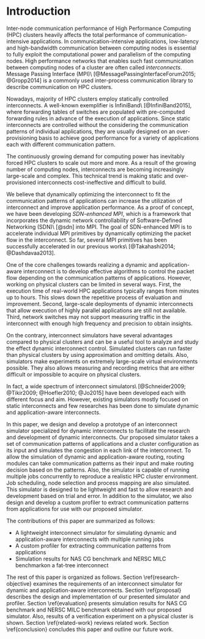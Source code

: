 # Introduction

<!-- 通信性能の重要性 -->
Inter-node communication performance of High Performance Computing (HPC)
clusters heavily affects the total performance of communication-intensive
applications. In communication-intensive applications, low-latency and
high-bandwidth communication between computing nodes is essential to fully
exploit the computational power and parallelism of the computing nodes.
High performance networks that enables such fast communication between
computing nodes of a cluster are often called _interconnects_. Message Passing
Interface (MPI)\ [@MessagePassingInterfaceForum2015; @Gropp2014] is a commonly
used inter-process communication library to describe communication on HPC
clusters.

<!-- 現在の相互結合網のトレンド (静的、それ故の過剰投資) -->
Nowadays, majority of HPC clusters employ statically controlled interconnects.
A well-known exemplifier is InfiniBand\ [@InfiniBand2015], where forwarding
tables of switches are populated with pre-computed forwarding rules in advance
of the execution of applications. Since static interconnects are controlled
without the considering the communication patterns of individual applications,
they are usually designed on an over-provisioning basis to achieve good
performance for a variety of applications each with different communication
pattern.

<!-- 相互結合網の大規模・複雑化と静的な相互結合網の限界 -->
The continuously growing demand for computing power has inevitably forced
HPC clusters to scale out more and more. As a result of the growing number of
computing nodes, interconnects are becoming increasingly large-scale and
complex. This technical trend is making static and over-provisioned
interconnects cost-ineffective and difficult to build.

<!-- 動的な相互結合網の提案 + SDN-enhanced MPI -->
We believe that dynamically optimizing the interconnect to fit the
communication patterns of applications can increase the utilization of
interconnect and improve application performance. As a proof of concept, we
have been developing _SDN-enhanced MPI_, which is a framework that
incorporates the dynamic network controllability of Software-Defined
Networking (SDN)\ [@sdn] into MPI. The goal of SDN-enhanced MPI is to
accelerate individual MPI primitives by dynamically optimizing the packet flow
in the interconnect. So far, several MPI primitives has been successfully
accelerated in our previous works\ [@Takahashi2014; @Dashdavaa2013].

<!-- 動的な相互結合網の実機での研究開発の難しさ -->
One of the core challenges towards realizing a dynamic and application-aware
interconnect is to develop effective algorithms to control the packet flow
depending on the communication patterns of applications. However, working on
physical clusters can be limited in several ways. First, the execution time of
real-world HPC applications typically ranges from minutes up to hours. This
slows down the repetitive process of evaluation and improvement. Second,
large-scale deployments of dynamic interconnects that allow execution of
highly parallel applications are still not available. Third, network switches
may not support measuring traffic in the interconnect with enough high
frequency and precision to obtain insights.

<!-- シミュレータの有用性 -->
On the contrary, interconnect simulators have several advantages compared to
physical clusters and can be a useful tool to analyze and study the effect
dynamic interconnect control. Simulated clusters can run faster than physical
clusters by using approximation and omitting details. Also, simulators make
experiments on extremely large-scale virtual environments possible. They also
allows measuring and recording metrics that are either difficult or impossible
to acquire on physical clusters.

<!-- 現在の相互結合網シミュレータの状況 -->
In fact, a wide spectrum of interconnect simulators\ [@Schneider2009;
@Tikir2009; @Hoefler2010; @Jo2015] have been developed each with different
focus and aim. However, existing simulators mostly focused on static
interconnects and few researches has been done to simulate dynamic and
application-aware interconnects.

<!-- この論文でつくるシミュレータ -->
In this paper, we design and develop a prototype of an interconnect simulator
specialized for dynamic interconnects to facilitate the research and
development of dynamic interconnects. Our proposed simulator takes a set of
communication patterns of applications and a cluster configuration as its
input and simulates the congestion in each link of the interconnect. To allow
the simulation of dynamic and application-aware routing, routing modules can
take communication patterns as their input and make routing decision based on
the patterns. Also, the simulator is capable of running multiple jobs
concurrently to reproduce a realistic HPC cluster environment. Job scheduling,
node selection and process mapping are also simulated. This simulator is
designed to be lightweight and fast to allow research and development based on
trial and error. In addition to the simulator, we also design and develop a
custom profiler to extract communication patterns from applications for use
with our proposed simulator.

<!-- この論文の貢献 -->
The contributions of this paper are summarized as follows:

- A lightweight interconnect simulator for simulating dynamic and
  application-aware interconnects with multiple running jobs
- A custom profiler for extracting communication patterns from applications
- Simulation results for NAS CG benchmark and NERSC MILC benchmarkon a
  fat-tree interconnect

<!-- アウトライン -->
The rest of this paper is organized as follows. Section
\ref{research-objective} examines the requirements of an interconnect
simulator for dynamic and application-aware interconnects. Section
\ref{proposal} describes the design and implementation of our presented
simulator and profiler. Section \ref{evaluation} presents simulation results
for NAS CG benchmark and NERSC MILC benchmark obtained with our proposed
simulator. Also, results of a verification experiment on a physical cluster is
shown. Section \ref{related-work} reviews related work. Section
\ref{conclusion} concludes this paper and outline our future work.
